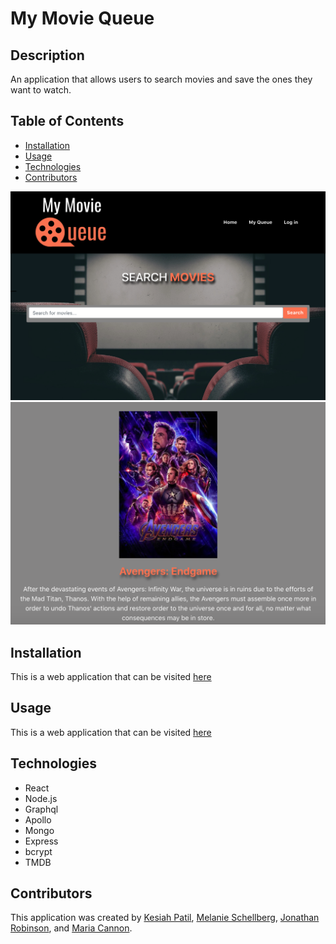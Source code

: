 # My Movie Queue
## Description
An application that allows users to search movies and save the ones they want to watch.

## Table of Contents
* [Installation](https://github.com/kesiahp18/my-movie-queue#installation)
* [Usage](https://github.com/kesiahp18/my-movie-queue#usage)
* [Technologies](https://github.com/kesiahp18/my-movie-queue#technologies)
* [Contributors](https://github.com/kesiahp18/my-movie-queue#contributors)

![Screenshot](./screenshots/screenshot0.png)
![Screenshot](./screenshots/screenshot1.png)

## Installation
This is a web application that can be visited [here](https://my-movie-queue.herokuapp.com)

## Usage
This is a web application that can be visited [here](https://my-movie-queue.herokuapp.com)

## Technologies
* React
* Node.js
* Graphql
* Apollo
* Mongo
* Express
* bcrypt
* TMDB

## Contributors

This application was created by [Kesiah Patil](https://github.com/kesiahp18), [Melanie Schellberg](https://github.com/mschellberg), [Jonathan Robinson](https://github.com/Jonathan-84), and [Maria Cannon](https://github.com/MCannon33). 